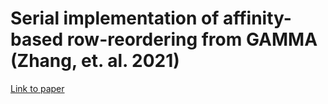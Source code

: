 # Serial implementation of affinity-based row-reordering from GAMMA (Zhang, et. al. 2021)

[Link to paper](https://people.csail.mit.edu/emer/papers/2021.04.asplos.gamma.pdf)
